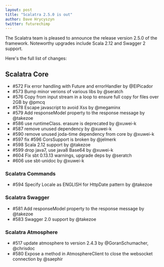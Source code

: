 ```yaml
---
layout: post
title: "Scalatra 2.5.0 is out"
author: Dave Hrycyszyn
twitter: futurechimp
---
```


The Scalatra team is pleased to announce the release version 2.5.0 of the framework. Noteworthy upgrades include Scala 2.12 and Swagger 2 support.

Here's the full list of changes:

## Scalatra Core

* #572 Fix error handling with Future and errorHandler by @ElPicador
* #573 Bump minor verions of various libs by @seratch
* #576 Copy from input stream in a loop to ensure full copy for files over 2GB by @pmcq
* #578 Escape javascript to avoid Xss by @megaminx
* #579 Add responseModel property to the response message by @takezoe
* #586 use runtimeClass. erasure is deprecated by @xuwei-k
* #587 remove unused dependency by @xuwei-k
* #590 remove unused joda-time dependency from core by @xuwei-k
* #597 fix #596 CorsSupport is broken by @jelmerk
* #598 Scala 2.12 support by @takezoe
* #599 drop java7, use java8 Base64 by @xuwei-k
* #604 Fix sbt 0.13.13 warnings, upgrade deps by @seratch
* #606 use sbt-unidoc by @xuwei-k

### Scalatra Commands

* #594 Specify Locale as ENGLISH for HttpDate pattern by @takezoe

### Scalatra Swagger

* #581 Add responseModel property to the response message by @takezoe
* #583 Swagger 2.0 support by @takezoe

### Scalatra Atmosphere

* #517 update atmosphere to version 2.4.3 by @GoranSchumacher, @chrisdoc
* #580 Expose a method in AtmosphereClient to close the websocket connection by @saephir
